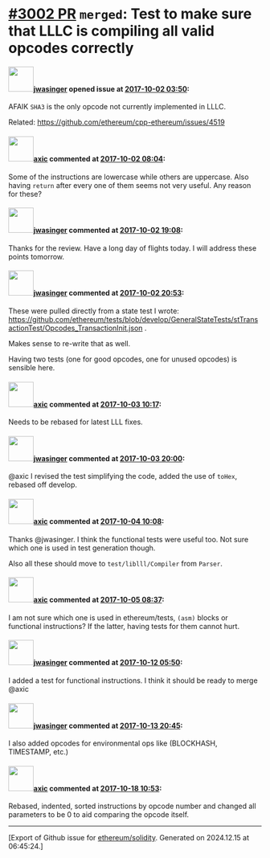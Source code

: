 # [\#3002 PR](https://github.com/ethereum/solidity/pull/3002) `merged`: Test to make sure that LLLC is compiling all valid opcodes correctly

#### <img src="https://avatars.githubusercontent.com/u/3411040?u=844b395af5047da2a24a73116b3011f9c872696b&v=4" width="50">[jwasinger](https://github.com/jwasinger) opened issue at [2017-10-02 03:50](https://github.com/ethereum/solidity/pull/3002):

AFAIK `SHA3` is the only opcode not currently implemented in LLLC.

Related: https://github.com/ethereum/cpp-ethereum/issues/4519

#### <img src="https://avatars.githubusercontent.com/u/20340?v=4" width="50">[axic](https://github.com/axic) commented at [2017-10-02 08:04](https://github.com/ethereum/solidity/pull/3002#issuecomment-333466419):

Some of the instructions are lowercase while others are uppercase. Also having `return` after every one of them seems not very useful. Any reason for these?

#### <img src="https://avatars.githubusercontent.com/u/3411040?u=844b395af5047da2a24a73116b3011f9c872696b&v=4" width="50">[jwasinger](https://github.com/jwasinger) commented at [2017-10-02 19:08](https://github.com/ethereum/solidity/pull/3002#issuecomment-333633997):

Thanks for the review.  Have a long day of flights today.  I will address these points tomorrow.

#### <img src="https://avatars.githubusercontent.com/u/3411040?u=844b395af5047da2a24a73116b3011f9c872696b&v=4" width="50">[jwasinger](https://github.com/jwasinger) commented at [2017-10-02 20:53](https://github.com/ethereum/solidity/pull/3002#issuecomment-333661878):

These were pulled directly from a state test I wrote: https://github.com/ethereum/tests/blob/develop/GeneralStateTests/stTransactionTest/Opcodes_TransactionInit.json .

Makes sense to re-write that as well.

Having two tests (one for good opcodes, one for unused opcodes) is sensible here.

#### <img src="https://avatars.githubusercontent.com/u/20340?v=4" width="50">[axic](https://github.com/axic) commented at [2017-10-03 10:17](https://github.com/ethereum/solidity/pull/3002#issuecomment-333799896):

Needs to be rebased for latest LLL fixes.

#### <img src="https://avatars.githubusercontent.com/u/3411040?u=844b395af5047da2a24a73116b3011f9c872696b&v=4" width="50">[jwasinger](https://github.com/jwasinger) commented at [2017-10-03 20:00](https://github.com/ethereum/solidity/pull/3002#issuecomment-333960536):

@axic I revised the test simplifying the code, added the use of `toHex`, rebased off develop.

#### <img src="https://avatars.githubusercontent.com/u/20340?v=4" width="50">[axic](https://github.com/axic) commented at [2017-10-04 10:08](https://github.com/ethereum/solidity/pull/3002#issuecomment-334110107):

Thanks @jwasinger. I think the functional tests were useful too. Not sure which one is used in test generation though.

Also all these should move to `test/liblll/Compiler` from `Parser`.

#### <img src="https://avatars.githubusercontent.com/u/20340?v=4" width="50">[axic](https://github.com/axic) commented at [2017-10-05 08:37](https://github.com/ethereum/solidity/pull/3002#issuecomment-334397943):

I am not sure which one is used in ethereum/tests, `(asm)` blocks or functional instructions? If the latter, having tests for them cannot hurt.

#### <img src="https://avatars.githubusercontent.com/u/3411040?u=844b395af5047da2a24a73116b3011f9c872696b&v=4" width="50">[jwasinger](https://github.com/jwasinger) commented at [2017-10-12 05:50](https://github.com/ethereum/solidity/pull/3002#issuecomment-336027645):

I added a test for functional instructions.  I think it should be ready to merge @axic

#### <img src="https://avatars.githubusercontent.com/u/3411040?u=844b395af5047da2a24a73116b3011f9c872696b&v=4" width="50">[jwasinger](https://github.com/jwasinger) commented at [2017-10-13 20:45](https://github.com/ethereum/solidity/pull/3002#issuecomment-336562829):

I also added opcodes for environmental ops like (BLOCKHASH, TIMESTAMP, etc.)

#### <img src="https://avatars.githubusercontent.com/u/20340?v=4" width="50">[axic](https://github.com/axic) commented at [2017-10-18 10:53](https://github.com/ethereum/solidity/pull/3002#issuecomment-337550936):

Rebased, indented, sorted instructions by opcode number and changed all parameters to be 0 to aid comparing the opcode itself.


-------------------------------------------------------------------------------



[Export of Github issue for [ethereum/solidity](https://github.com/ethereum/solidity). Generated on 2024.12.15 at 06:45:24.]

